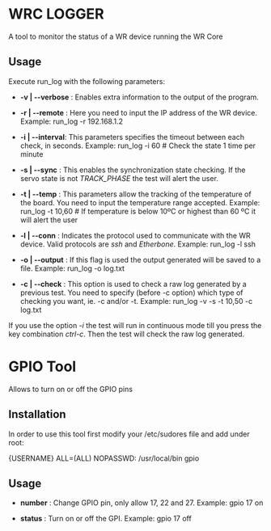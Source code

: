 # WRC LOGGER
A tool to monitor the status of a WR device running the WR Core

## Usage
Execute run_log with the following parameters:

* **-v | --verbose** : Enables extra information to the output of the program.

* **-r | --remote**  : Here you need to input the IP address of the WR device.
Example:
        run_log -r 192.168.1.2

* **-i | --interval**: This parameters specifies the timeout between each check, in seconds.
Example:
        run_log -i 60 # Check the state 1 time per minute

* **-s | --sync**    : This enables the synchronization state checking. If the
servo state is not *TRACK_PHASE* the test will alert the user.

* **-t | --temp**    : This parameters allow the tracking of the temperature of
the board. You need to input the temperature range accepted. Example:
        run_log -t 10,60 # If temperature is below 10ºC or highest than 60 ºC it will alert the user

* **-l | --conn**    : Indicates the protocol used to communicate with the WR
device. Valid protocols are *ssh* and *Etherbone*. Example:
        run_log -l ssh

* **-o | --output**  : If this flag is used the output generated will be saved to
a file. Example:
        run_log -o log.txt

* **-c | --check**   : This option is used to check a raw log generated by a
previous test. You need to specify (before -c option) which type of checking you
want, ie. -c and/or -t. Example:
        run_log -v -s -t 10,50 -c log.txt

If you use the option *-i* the test will run in continuous mode till you press
the key combination *ctrl-c*. Then the test will check the raw log generated.


# GPIO Tool
Allows to turn on or off the GPIO pins

## Installation
In order to use this tool first modify your /etc/sudores file and add under root:

{USERNAME} ALL=(ALL) NOPASSWD: /usr/local/bin gpio

## Usage
* **number**   : Change GPIO pin, only allow 17, 22 and 27. Example:
        gpio 17 on

* **status**   : Turn on or off the GPI. Example:
        gpio 17 off
